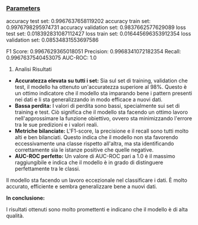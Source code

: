 ### [Parameters](./parameters.txt)

accuracy test set: 0.9967637658119202
accuracy train set: 0.9976798295974731
accuracy validation set: 0.9837662577629089
loss test set: 0.018392831087112427
loss train set: 0.016445696353912354
loss validation set: 0.08534831553697586

F1 Score: 0.9967629365018051
Precision: 0.9968341072182354
Recall: 0.9967637540453075
AUC-ROC: 1.0


1. Analisi Risultati

* **Accuratezza elevata su tutti i set:** Sia sul set di training, validation che test, il modello ha ottenuto un'accuratezza superiore al 98%. Questo è un ottimo indicatore che il modello sta imparando bene i pattern presenti nei dati e li sta generalizzando in modo efficace a nuovi dati.
* **Bassa perdita:** I valori di perdita sono bassi, specialmente sui set di training e test. Ciò significa che il modello sta facendo un ottimo lavoro nell'approssimare la funzione obiettivo, ovvero sta minimizzando l'errore tra le sue predizioni e i valori reali.
* **Metriche bilanciate:** L'F1-score, la precisione e il recall sono tutti molto alti e ben bilanciati. Questo indica che il modello non sta favorendo eccessivamente una classe rispetto all'altra, ma sta identificando correttamente sia le istanze positive che quelle negative.
* **AUC-ROC perfetto:** Un valore di AUC-ROC pari a 1.0 è il massimo raggiungibile e indica che il modello è in grado di distinguere perfettamente tra le classi.

Il modello sta facendo un lavoro eccezionale nel classificare i dati. È molto accurato, efficiente e sembra generalizzare bene a nuovi dati.


**In conclusione:**

I risultati ottenuti sono molto promettenti e indicano che il modello è di alta qualità. 
